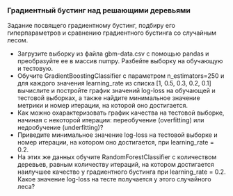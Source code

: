 ### Градиентный бустинг над решающими деревьями

Задание посвящего градиентному бустинг, подбиру его гиперпараметров и сравнению градиентного бустинга со случайным лесом.

- Загрузите выборку из файла gbm-data.csv с помощью pandas и преобразуйте ее в массив numpy. Разбейте выборку на обучающую и тестовую.  
- Обучите GradientBoostingClassifier с параметром n_estimators=250 и для каждого значения learning_rate из списка [1, 0.5, 0.3, 0.2, 0.1] вычислите и постройте график значений log-loss на обучающей и тестовой выборках, а также найдите минимальное значение метрики и номер итерации, на которой оно достигается.  
- Как можно охарактеризовать график качества на тестовой выборке, начиная с некоторой итерации: переобучение (overfitting) или недообучение (underfitting)?  
- Приведите минимальное значение log-loss на тестовой выборке и номер итерации, на котором оно достигается, при learning_rate = 0.2.  
- На этих же данных обучите RandomForestClassifier с количеством деревьев, равным количеству итераций, на котором достигается наилучшее качество у градиентного бустинга при learning_rate = 0.2. Какое значение log-loss на тесте получается у этого случайного леса?  
